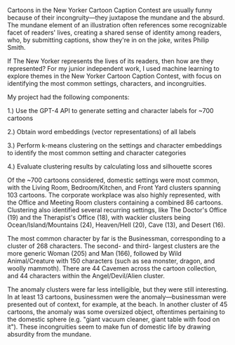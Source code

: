 Cartoons in the New Yorker Cartoon Caption Contest are usually funny because of their incongruity—they juxtapose the mundane and the absurd. The mundane element of an illustration often references some recognizable facet of readers' lives, creating a shared sense of identity among readers, who, by submitting captions, show they're in on the joke, writes Philip Smith. 

If The New Yorker represents the lives of its readers, then how are they represented? 
For my junior independent work, I used machine learning to explore themes in the New Yorker Cartoon 
Caption Contest, with focus on identifying the most common settings, characters, and incongruities. 

My project had the following components:

1.) Use the GPT-4 API to generate setting and character labels for ~700 cartoons

2.) Obtain word embeddings (vector representations) of all labels 

3.) Perform k-means clustering on the settings and character embeddings to identify the most common setting and character categories

4.) Evaluate clustering results by calculating loss and silhouette scores

Of the ~700 cartoons considered, domestic settings were most common, with the Living Room, Bedroom/Kitchen, 
and Front Yard clusters spanning 103 cartoons. The corporate workplace was also highly represented, with the Office 
and Meeting Room clusters containing a combined 86 cartoons. Clustering also identified several recurring settings,
like The Doctor's Office (19) and the Therapist's Office (18), with wackier clusters being Ocean/Island/Mountains (24),
Heaven/Hell (20), Cave (13), and Desert (16).

The most common character by far is the Businessman, corresponding to a cluster of 268 characters. The second- and third- largest
clusters are the more generic Woman (205) and Man (166), followed by Wild Animal/Creature with 150 characters (such as sea monster, 
dragon, and woolly mammoth). There are 44 Cavemen across the cartoon collection, and 44 characters within the Angel/Devil/Alien cluster. 

The anomaly clusters were far less intelligible, but they were still interesting. In at least 13 cartoons, businessmen were 
the anomaly—businessman were presented out of context, for example, at the beach. In another cluster of 45 cartoons, the 
anomaly was some oversized object, oftentimes pertaining to the domestic sphere (e.g. "giant vacuum cleaner, giant table 
with food on it"). These incongruities seem to make fun of domestic life by drawing absurdity from the mundane. 
